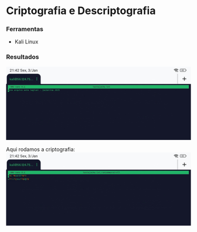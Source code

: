 # Criptografia e Descriptografia

### Ferramentas

- Kali Linux

### Resultados

![Alt text](arquivooriginal.jpg)


Aqui rodamos a criptografia: 
![Alt text](criptografado.jpg)
